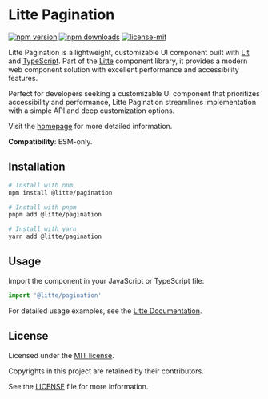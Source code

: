 # Litte Pagination

[![npm version](https://img.shields.io/npm/v/@litte/pagination)](https://www.npmjs.com/package/@litte/pagination)
[![npm downloads](https://img.shields.io/npm/dm/@litte/pagination)](https://www.npmjs.com/package/@litte/pagination)
[![license-mit](https://img.shields.io/badge/License-MIT-greens.svg)][license-mit]

Litte Pagination is a lightweight, customizable UI component built with [Lit][lit]
and [TypeScript][typescript]. Part of the [Litte][litte-homepage] component library,
it provides a modern web component solution with excellent performance and
accessibility features.

Perfect for developers seeking a customizable UI component that prioritizes accessibility and performance,
Litte Pagination streamlines implementation with a simple API and deep customization options.

Visit the [homepage][litte-homepage] for more detailed information.

**Compatibility**: ESM-only.

## Installation

```sh
# Install with npm
npm install @litte/pagination

# Install with pnpm
pnpm add @litte/pagination

# Install with yarn
yarn add @litte/pagination
```

## Usage

Import the component in your JavaScript or TypeScript file:

```ts
import '@litte/pagination'
```

For detailed usage examples, see the [Litte Documentation](https://litte.dev/docs).

## License

Licensed under the [MIT license][license-mit].

Copyrights in this project are retained by their contributors.

See the [LICENSE][license-mit] file for more information.

[litte-homepage]: https://litte.dev
[license-mit]: https://github.com/riipandi/litte/blob/main/LICENSE
[typescript]: https://www.typescriptlang.org
[lit]: https://lit.dev
